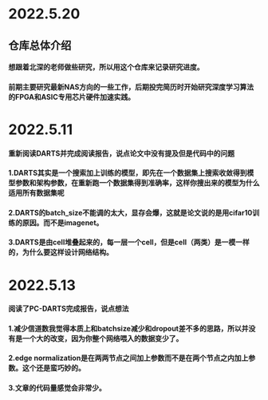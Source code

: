 # 2022.5.20
## 仓库总体介绍
#### 想跟着北深的老师做些研究，所以用这个仓库来记录研究进度。
#### 前期主要研究最新NAS方向的一些工作，后期投完简历时开始研究深度学习算法的FPGA和ASIC专用芯片硬件加速实践。

# 2022.5.11
#### 重新阅读DARTS并完成阅读报告，说点论文中没有提及但是代码中的问题
#### 1.DARTS其实是一个搜索加上训练的模型，即先在一个数据集上搜索收敛得到模型参数和架构参数，在重新跑一个数据集得到准确率，这样你搜出来的模型为什么适用所有数据集呢
#### 2.DARTS的batch_size不能调的太大，显存会爆，这就是论文说的是用cifar10训练的原因。而不是imagenet。
#### 3.DARTS是由cell堆叠起来的，每一层一个cell，但是cell（两类）是一模一样的，为什么要这样设计网络结构。

# 2022.5.13
#### 阅读了PC-DARTS完成报告，说点想法
#### 1.减少信道数我觉得本质上和batchsize减少和dropout差不多的思路，所以并没有是一个大的改变，因为你整个网络喂入的数据变少了。
#### 2.edge normalization是在两两节点之间加上参数而不是在两个节点之内加上参数。这个还是蛮巧妙的。
#### 3.文章的代码量感觉会非常少。
